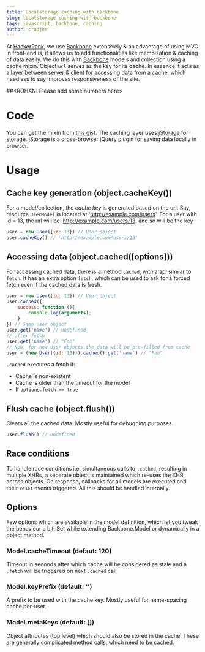 ```yaml
---
title: Localstorage caching with backbone
slug: localstorage-caching-with-backbone
tags: javascript, backbone, caching
author: crodjer
---
```

At [HackerRank][hr], we use [Backbone][backbone] extensively & 
an advantage of using MVC in front-end is, it allows us to add 
functionalities like memoization & caching of data easily. We do
this with [Backbone][backbone] models and collection using a cache
mixin. Object `url` serves as the key for its cache. In essence it acts as a
layer between server & client for accessing data from a cache, 
which needless to say improves responsiveness of the site.

##<ROHAN: Please add some numbers here>

# Code
You can get the mixin from [this gist][cache-gist].
The caching layer uses [jStorage](jstorage) for storage. 
jStorage is a cross-browser jQuery plugin for saving data locally in browser.

# Usage

## Cache key generation (object.cacheKey())
For a model/collection, the *cache key* is generated based on the url.
Say, resource `UserModel` is located at 'http://example.com/users'. For a
user with id = 13, the url will be 'http://example.com/users/13' and so will
be the key

```javascript
user = new User({id: 13}) // User object
user.cacheKey() // 'http://example.com/users/13'
```

## Accessing data (object.cached([options]))
For accessing cached data, there is
a method `cached`, with a api similar to `fetch`. It has an extra option
`fetch`, which can be used to ask for a forced fetch even if the cached data
is fresh.

```javascript
user = new User({id: 13}) // User object
user.cached({
    success: function (){
        console.log(arguments);
    }
}) // Same user object
user.get('name') // undefined
// after fetch
user.get('name') // "Foo"
// Now, for new user objects the data will be pre-filled from cache
user = (new User({id: 13})).cached().get('name') // "Foo"
```

`.cached` executes a fetch if:

 - Cache is non-existent
 - Cache is older than the timeout for the model
 - If `options.fetch == true`


## Flush cache (object.flush())
Clears all the cached data. Mostly useful for debugging purposes.

```javascript
user.flush() // undefined
```

## Race conditions
To handle race conditions i.e. simultaneous calls to `.cached`, resulting in
multiple XHRs, a separate object is maintained which re-uses the XHR across
objects. On response, callbacks for all models are executed and their `reset`
events triggered. All this should be handled internally.

## Options
Few options which are available in the model definition, which let you tweak
the behaviour a bit. Set while extending Backbone.Model or dynamically in a
object method.

### Model.cacheTimeout (defaut: 120)
Timeout in seconds after which cache will be considered as stale and a
`.fetch` will be triggered on next `.cached` call.

### Model.keyPrefix (default: '')
A prefix to be used with the cache key. Mostly useful for name-spacing cache
per-user.

### Model.metaKeys (default: [])
Object attributes (top level) which should also be stored in the cache. These
are generally complicated method calls, which need to be cached.

[backbone]: http://backbonejs.org
[hr]: https://www.hackerrank.com
[jstorage]: http://www.jstorage.info/
[cache-gist]: https://gist.github.com/crodjer/5482362
